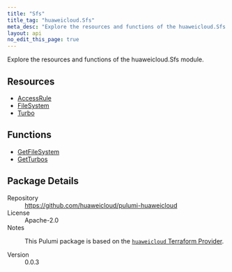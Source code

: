 ```yaml
---
title: "Sfs"
title_tag: "huaweicloud.Sfs"
meta_desc: "Explore the resources and functions of the huaweicloud.Sfs module."
layout: api
no_edit_this_page: true
---
```


<!-- WARNING: this file was generated by Pulumi Docs Generator. -->
<!-- Do not edit by hand unless you're certain you know what you are doing! -->

Explore the resources and functions of the huaweicloud.Sfs module.

<h2 id="resources">Resources</h2>
<ul class="api">
    <li><a href="accessrule" title="AccessRule"><span class="api-symbol api-symbol--resource"></span>AccessRule</a></li>
    <li><a href="filesystem" title="FileSystem"><span class="api-symbol api-symbol--resource"></span>FileSystem</a></li>
    <li><a href="turbo" title="Turbo"><span class="api-symbol api-symbol--resource"></span>Turbo</a></li>
</ul>

<h2 id="functions">Functions</h2>
<ul class="api">
    <li><a href="getfilesystem" title="GetFileSystem"><span class="api-symbol api-symbol--function"></span>GetFileSystem</a></li>
    <li><a href="getturbos" title="GetTurbos"><span class="api-symbol api-symbol--function"></span>GetTurbos</a></li>
</ul>

<h2 id="package-details">Package Details</h2>
<dl class="package-details">
	<dt>Repository</dt>
	<dd><a href="https://github.com/huaweicloud/pulumi-huaweicloud">https://github.com/huaweicloud/pulumi-huaweicloud</a></dd>
	<dt>License</dt>
	<dd>Apache-2.0</dd>
	<dt>Notes</dt>
	<dd><p>This Pulumi package is based on the <a href="https://github.com/huaweicloud/terraform-provider-huaweicloud"><code>huaweicloud</code> Terraform Provider</a>.</p>
</dd>
	<dt>Version</dt>
	<dd>0.0.3</dd>
</dl>

